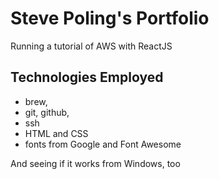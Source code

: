 # Steve Poling's Portfolio
Running a tutorial of AWS with ReactJS

## Technologies Employed

- brew,
- git, github,
- ssh
- HTML and CSS
- fonts from Google and Font Awesome

And seeing if it works from Windows, too
